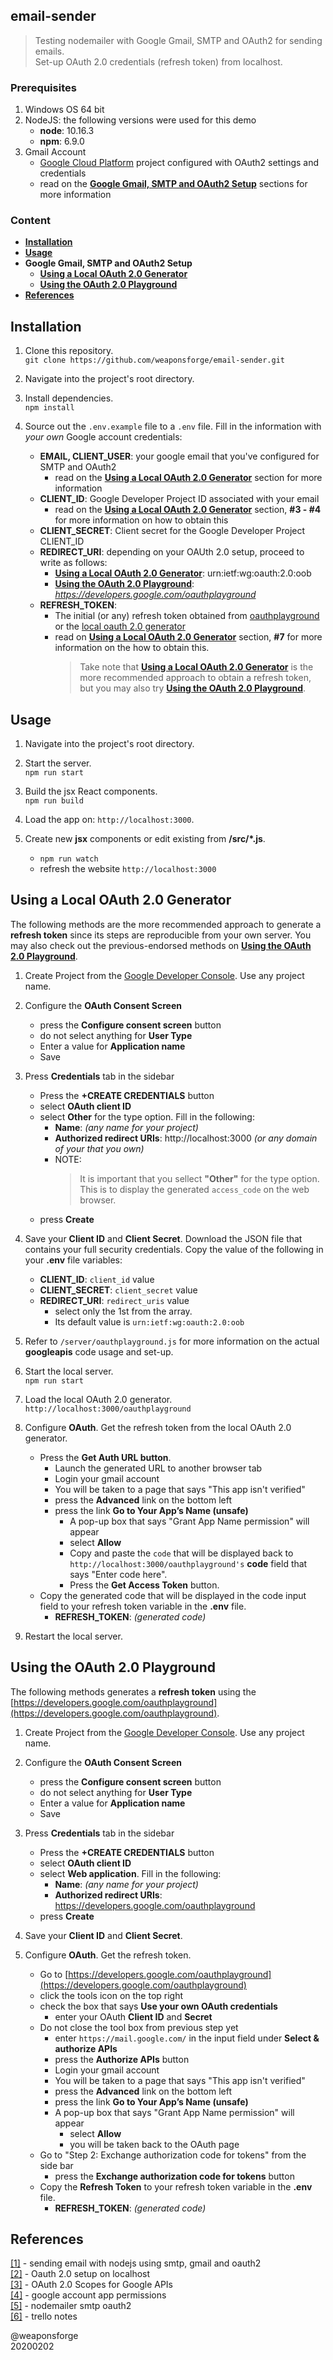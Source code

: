 ## email-sender

> Testing nodemailer with Google Gmail, SMTP and OAuth2 for sending emails.  
> Set-up OAuth 2.0 credentials (refresh token) from localhost.

### Prerequisites

1. Windows OS 64 bit
2. NodeJS: the following versions were used for this demo
	- **node**: 10.16.3
	- **npm**: 6.9.0
3. Gmail Account
	- [Google Cloud Platform](https://console.cloud.google.com/) project configured with OAuth2 settings and credentials
	- read on the [**Google Gmail, SMTP and OAuth2 Setup**](#using-a-local-oauth-20-generator) sections for more information

### Content

- [**Installation**](#installation)
- [**Usage**](#usage)
- **Google Gmail, SMTP and OAuth2 Setup**
	- [**Using a Local OAuth 2.0 Generator**](#using-a-local-oauth-20-generator)
	- [**Using the OAuth 2.0 Playground**](#using-the-oauth-20-playground)
- [**References**](#references)


## Installation

1. Clone this repository.  
`git clone https://github.com/weaponsforge/email-sender.git`

2. Navigate into the project's root directory.

3. Install dependencies.  
`npm install`

4. Source out the `.env.example` file to a `.env` file. Fill in the information with *your own* Google account credentials:
	- **EMAIL, CLIENT_USER**: your google email that you've configured for SMTP and OAuth2
		- read on the [**Using a Local OAuth 2.0 Generator**](#using-a-local-oauth-20-generator) section for more information
	- **CLIENT_ID**: Google Developer Project ID associated with your email
		- read on the [**Using a Local OAuth 2.0 Generator**](#using-a-local-oauth-20-generator) section, **#3 - #4** for more information on how to obtain this
	- **CLIENT_SECRET**: Client secret for the Google Developer Project CLIENT\_ID
	- **REDIRECT_URI**: depending on your OAUth 2.0 setup, proceed to write as follows:
		- [**Using a Local OAuth 2.0 Generator**](#using-a-local-oauth-20-generator): urn:ietf:wg:oauth:2.0:oob
		- [**Using the OAuth 2.0 Playground**](#using-the-oauth-20-playground): *https://developers.google.com/oauthplayground*
	- **REFRESH_TOKEN**:
		- The initial (or any) refresh token obtained from [oauthplayground](https://developers.google.com/oauthplayground) or the [local oauth 2.0 generator](#using-a-local-oauth-20-generator)
		- read on [**Using a Local OAuth 2.0 Generator**](#using-a-local-oauth-20-generator) section, **#7** for more information on the how to obtain this. 
			> Take note that  [**Using a Local OAuth 2.0 Generator**](#using-a-local-oauth-20-generator) is the more recommended approach to obtain a refresh token, but you may also try [**Using the OAuth 2.0 Playground**](#using-the-oauth-20-playground).


## Usage

1. Navigate into the project's root directory.

2. Start the server.  
`npm run start`

2. Build the jsx React components.  
`npm run build`

3. Load the app on: `http://localhost:3000`.

4. Create new **jsx** components or edit existing from **/src/\*.js**.  
   - `npm run watch`
   - refresh the website `http://localhost:3000`



## Using a Local OAuth 2.0 Generator

The following methods are the more recommended approach to generate a **refresh token** since its steps are reproducible from your own server. You may also check out the previous-endorsed methods on [**Using the OAuth 2.0 Playground**](#using-the-oauth-20-playground).

1. Create Project from the [Google Developer Console](https://console.cloud.google.com/). Use any project name.

2. Configure the **OAuth Consent Screen**
   - press the **Configure consent screen** button
   - do not select anything for **User Type**
   - Enter a value for **Application name**
   - Save

3. Press **Credentials** tab in the sidebar
   - Press the **+CREATE CREDENTIALS** button
   - select **OAuth client ID**
   - select **Other** for the type option. Fill in the following:
      - **Name**: *(any name for your project)*
      - **Authorized redirect URIs**: http://localhost:3000 *(or any domain of your that you own)*
      - NOTE:  
		> It is important that you sellect **"Other"** for the type option.  
			This is to display the generated `access_code` on the web browser.
   - press **Create**

4. Save your **Client ID** and **Client Secret**. Download the JSON file that contains your full security credentials. Copy the value of the following in your **.env** file variables:
	- **CLIENT_ID**: `client_id` value
	- **CLIENT_SECRET**: `client_secret` value
	- **REDIRECT_URI**: `redirect_uris` value
		- select only the 1st from the array.
		- Its default value is `urn:ietf:wg:oauth:2.0:oob`

5. Refer to `/server/oauthplayground.js` for more information on the actual **googleapis** code usage and set-up.

6. Start the local server.  
`npm run start`

7. Load the local OAuth 2.0 generator.  
`http://localhost:3000/oauthplayground`

8. Configure **OAuth**. Get the refresh token from the local OAuth 2.0 generator.
	- Press the **Get Auth URL button**.
		- Launch the generated URL to another browser tab
		- Login your gmail account
		- You will be taken to a page that says "This app isn't verified"
		- press the **Advanced** link on the bottom left
		- press the link **Go to Your App’s Name (unsafe)**
			- A pop-up box that says "Grant App Name permission" will appear
			- select **Allow**
			- Copy and paste the `code` that will be displayed back to `http://localhost:3000/oauthplayground's` **code** field that says "Enter code here".
			- Press the **Get Access Token** button.
    - Copy the generated code that will be displayed in the code input field to your refresh token variable in the **.env** file.  
		- **REFRESH_TOKEN**: *(generated code)*

9. Restart the local server.


## Using the OAuth 2.0 Playground

The following methods generates a **refresh token** using the [https://developers.google.com/oauthplayground](https://developers.google.com/oauthplayground).

1. Create Project from the [Google Developer Console](https://console.cloud.google.com/). Use any project name.

2. Configure the **OAuth Consent Screen**
   - press the **Configure consent screen** button
   - do not select anything for **User Type**
   - Enter a value for **Application name**
   - Save

3. Press **Credentials** tab in the sidebar
   - Press the **+CREATE CREDENTIALS** button
   - select **OAuth client ID**
   - select **Web application**. Fill in the following:
      - **Name**: *(any name for your project)*
      - **Authorized redirect URIs**: https://developers.google.com/oauthplayground
   - press **Create**

4. Save your **Client ID** and **Client Secret**.

5. Configure **OAuth**. Get the refresh token.
   - Go to [https://developers.google.com/oauthplayground](https://developers.google.com/oauthplayground)
   - click the tools icon on the top right
   - check the box that says **Use your own OAuth credentials**
      - enter your OAuth **Client ID** and **Secret**
   - Do not close the tool box from previous step yet
      - enter `https://mail.google.com/` in the input field under **Select & authorize APIs**
      - press the **Authorize APIs** button
      - Login your gmail account
      - You will be taken to a page that says "This app isn't verified"
      - press the **Advanced** link on the bottom left
      - press the link **Go to Your App’s Name (unsafe)**
      - A pop-up box that says "Grant App Name permission" will appear
         - select **Allow**
         - you will be taken back to the OAuth page
    - Go to "Step 2: Exchange authorization code for tokens" from the side bar
       - press the **Exchange authorization code for tokens** button
    - Copy the **Refresh Token** to your refresh token variable in the **.env** file.  
		- **REFRESH_TOKEN**: *(generated code)*


## References

[[1]](https://medium.com/@nickroach_50526/sending-emails-with-node-js-using-smtp-gmail-and-oauth2-316fe9c790a1) - sending email with nodejs using smtp, gmail and oauth2  
[[2]](https://designdigitalsolutions.com/sending-mail-via-nodemailer-using-your-gmail-with-oauth2/) - Oauth 2.0 setup on localhost   
[[3]](https://developers.google.com/identity/protocols/googlescopes) - OAuth 2.0 Scopes for Google APIs  
[[4]](https://myaccount.google.com/permissions) - google account app permissions   
[[5]](https://nodemailer.com/smtp/oauth2/) - nodemailer smtp oauth2  
[[6]](https://trello.com/c/bClKZYX9) - trello notes

@weaponsforge  
20200202
